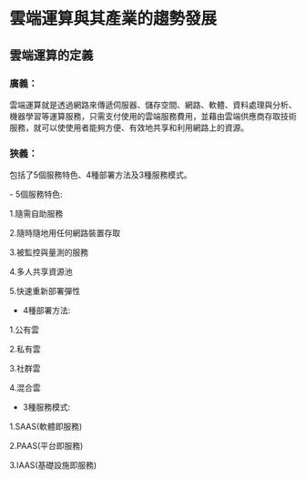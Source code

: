 # 雲端運算與其產業的趨勢發展

## 雲端運算的定義

### 廣義：
雲端運算就是透過網路來傳遞伺服器、儲存空間、網路、軟體、資料處理與分析、機器學習等運算服務，只需支付使用的雲端服務費用，並藉由雲端供應商存取技術服務，就可以使使用者能夠方便、有效地共享和利用網路上的資源。

### 狹義：
包括了5個服務特色、4種部署方法及3種服務模式。
<p>
- 5個服務特色:
<p>
1.隨需自助服務
<p>
2.隨時隨地用任何網路裝置存取
<p>
3.被監控與量測的服務
<p>
4.多人共享資源池
<p>
5.快速重新部署彈性

- 4種部署方法:
<p>
1.公有雲
<p>
2.私有雲
<p>
3.社群雲
<p>
4.混合雲

- 3種服務模式:
<p>
1.SAAS(軟體即服務)
<p>
2.PAAS(平台即服務)
<p>
3.IAAS(基礎設施即服務)


